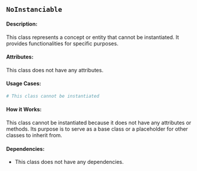 ## `NoInstanciable`

#### Description:
This class represents a concept or entity that cannot be instantiated. It provides functionalities for specific purposes.

#### Attributes:
This class does not have any attributes.

#### Usage Cases:

```python
# This class cannot be instantiated
```

#### How it Works:

This class cannot be instantiated because it does not have any attributes or methods. Its purpose is to serve as a base class or a placeholder for other classes to inherit from.

#### Dependencies:
- This class does not have any dependencies.